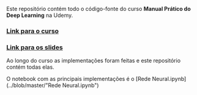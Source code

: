 Este repositório contém todo o código-fonte do curso __Manual Prático do Deep Learning__ na Udemy.

### [Link para o curso](https://www.udemy.com/course/redes-neurais/?referralCode=34C61CFBEACD87D2FD37)

### [Link para os slides](https://www.icloud.com/keynote/0LZvPsaugs7uCqr4TS-keRh-g#Manual)

Ao longo do curso as implementações foram feitas e este repositório contém todas elas. 

O notebook com as principais implementações é o  [Rede Neural.ipynb](../blob/master/"Rede Neural.ipynb")


